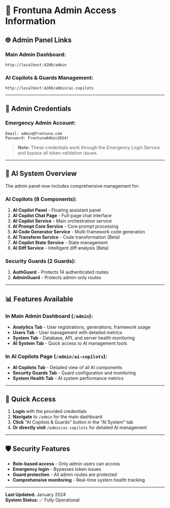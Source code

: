 # 🔐 **Frontuna Admin Access Information**

## **🌐 Admin Panel Links**

### **Main Admin Dashboard:**
```
http://localhost:4200/admin
```

### **AI Copilots & Guards Management:**
```
http://localhost:4200/admin/ai-copilots
```

---

## **👑 Admin Credentials**

### **Emergency Admin Account:**
```
Email: admin@frontuna.com
Password: FrontunaAdmin2024!
```

> **Note:** These credentials work through the Emergency Login Service and bypass all token validation issues.

---

## **🤖 AI System Overview**

The admin panel now includes comprehensive management for:

### **AI Copilots (8 Components):**
1. **AI Copilot Panel** - Floating assistant panel
2. **AI Copilot Chat Page** - Full-page chat interface  
3. **AI Copilot Service** - Main orchestration service
4. **AI Prompt Core Service** - Core prompt processing
5. **AI Code Generator Service** - Multi-framework code generation
6. **AI Transform Service** - Code transformation (Beta)
7. **AI Copilot State Service** - State management
8. **AI Diff Service** - Intelligent diff analysis (Beta)

### **Security Guards (2 Guards):**
1. **AuthGuard** - Protects 14 authenticated routes
2. **AdminGuard** - Protects admin-only routes

---

## **📊 Features Available**

### **In Main Admin Dashboard (`/admin`):**
- **Analytics Tab** - User registrations, generations, framework usage
- **Users Tab** - User management with detailed metrics
- **System Tab** - Database, API, and server health monitoring
- **AI System Tab** - Quick access to AI management tools

### **In AI Copilots Page (`/admin/ai-copilots`):**
- **AI Copilots Tab** - Detailed view of all AI components
- **Security Guards Tab** - Guard configuration and monitoring
- **System Health Tab** - AI system performance metrics

---

## **🚀 Quick Access**

1. **Login** with the provided credentials
2. **Navigate** to `/admin` for the main dashboard
3. **Click** "AI Copilots & Guards" button in the "AI System" tab
4. **Or directly visit** `/admin/ai-copilots` for detailed AI management

---

## **🛡️ Security Features**

- **Role-based access** - Only admin users can access
- **Emergency login** - Bypasses token issues
- **Guard protection** - All admin routes are protected
- **Comprehensive monitoring** - Real-time system health tracking

---

**Last Updated:** January 2024  
**System Status:** ✅ Fully Operational
